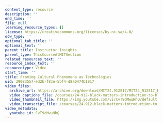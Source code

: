 ```yaml
---
content_type: resource
description: ''
end_time: ''
file: null
learning_resource_types: []
license: https://creativecommons.org/licenses/by-nc-sa/4.0/
ocw_type: ''
optional_tab_title: ''
optional_text: ''
parent_title: Instructor Insights
parent_type: ThisCourseAtMITSection
related_resources_text: ''
resource_index_text: ''
resourcetype: Video
start_time: ''
title: Framing Cultural Phenomena as Technologies
uid: 29083557-ed2b-f83e-5bf4-d8a0474b1917
video_files:
  archive_url: https://archive.org/download/MIT24.912S17/MIT24_912S17_DeGraff_Cultural_Phenomena_300k.mp4
  video_captions_file: /courses/24-912-black-matters-introduction-to-black-studies-spring-2017/0522c57918545ac89b3acffb2db49432_CvT9dMwuHhQ.vtt
  video_thumbnail_file: https://img.youtube.com/vi/CvT9dMwuHhQ/default.jpg
  video_transcript_file: /courses/24-912-black-matters-introduction-to-black-studies-spring-2017/6285e8bc96ab90c992223ca7d6cb99aa_CvT9dMwuHhQ.pdf
video_metadata:
  youtube_id: CvT9dMwuHhQ
---
```

